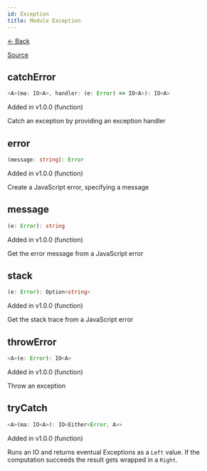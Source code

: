 ```yaml
---
id: Exception
title: Module Exception
---
```


[← Back](.)

[Source](https://github.com/gcanti/fp-ts/blob/master/src/Exception.ts)

## catchError

```ts
<A>(ma: IO<A>, handler: (e: Error) => IO<A>): IO<A>
```

Added in v1.0.0 (function)

Catch an exception by providing an exception handler

## error

```ts
(message: string): Error
```

Added in v1.0.0 (function)

Create a JavaScript error, specifying a message

## message

```ts
(e: Error): string
```

Added in v1.0.0 (function)

Get the error message from a JavaScript error

## stack

```ts
(e: Error): Option<string>
```

Added in v1.0.0 (function)

Get the stack trace from a JavaScript error

## throwError

```ts
<A>(e: Error): IO<A>
```

Added in v1.0.0 (function)

Throw an exception

## tryCatch

```ts
<A>(ma: IO<A>): IO<Either<Error, A>>
```

Added in v1.0.0 (function)

Runs an IO and returns eventual Exceptions as a `Left` value. If the computation succeeds the result gets wrapped in
a `Right`.
